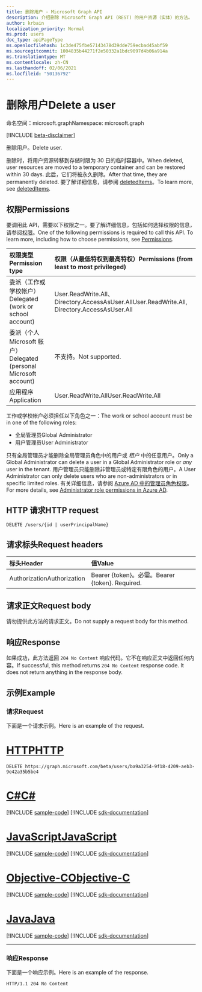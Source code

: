 ```yaml
---
title: 删除用户 - Microsoft Graph API
description: 介绍删除 Microsoft Graph API (REST) 的用户资源（实体）的方法。
author: krbain
localization_priority: Normal
ms.prod: users
doc_type: apiPageType
ms.openlocfilehash: 1c3de475fbe57143478d39dde759ecbad45abf59
ms.sourcegitcommit: 1004835b44271f2e50332a1bdc9097d4b06a914a
ms.translationtype: MT
ms.contentlocale: zh-CN
ms.lasthandoff: 02/06/2021
ms.locfileid: "50136792"
---
```

# <a name="delete-a-user"></a><span data-ttu-id="a6316-103">删除用户</span><span class="sxs-lookup"><span data-stu-id="a6316-103">Delete a user</span></span>

<span data-ttu-id="a6316-104">命名空间：microsoft.graph</span><span class="sxs-lookup"><span data-stu-id="a6316-104">Namespace: microsoft.graph</span></span>

[!INCLUDE [beta-disclaimer](../../includes/beta-disclaimer.md)]

<span data-ttu-id="a6316-105">删除用户。</span><span class="sxs-lookup"><span data-stu-id="a6316-105">Delete user.</span></span>  

<span data-ttu-id="a6316-106">删除时，将用户资源转移到存储时限为 30 日的临时容器中。</span><span class="sxs-lookup"><span data-stu-id="a6316-106">When deleted, user resources are moved to a temporary container and can be restored within 30 days.</span></span>  <span data-ttu-id="a6316-107">此后，它们将被永久删除。</span><span class="sxs-lookup"><span data-stu-id="a6316-107">After that time, they are permanently deleted.</span></span>  <span data-ttu-id="a6316-108">要了解详细信息，请参阅 [deletedItems](../resources/directory.md)。</span><span class="sxs-lookup"><span data-stu-id="a6316-108">To learn more, see [deletedItems](../resources/directory.md).</span></span>

## <a name="permissions"></a><span data-ttu-id="a6316-109">权限</span><span class="sxs-lookup"><span data-stu-id="a6316-109">Permissions</span></span>

<span data-ttu-id="a6316-p102">要调用此 API，需要以下权限之一。要了解详细信息，包括如何选择权限的信息，请参阅[权限](/graph/permissions-reference)。</span><span class="sxs-lookup"><span data-stu-id="a6316-p102">One of the following permissions is required to call this API. To learn more, including how to choose permissions, see [Permissions](/graph/permissions-reference).</span></span>

|<span data-ttu-id="a6316-112">权限类型</span><span class="sxs-lookup"><span data-stu-id="a6316-112">Permission type</span></span>      | <span data-ttu-id="a6316-113">权限（从最低特权到最高特权）</span><span class="sxs-lookup"><span data-stu-id="a6316-113">Permissions (from least to most privileged)</span></span>              |
|:--------------------|:---------------------------------------------------------|
|<span data-ttu-id="a6316-114">委派（工作或学校帐户）</span><span class="sxs-lookup"><span data-stu-id="a6316-114">Delegated (work or school account)</span></span> | <span data-ttu-id="a6316-115">User.ReadWrite.All、Directory.AccessAsUser.All</span><span class="sxs-lookup"><span data-stu-id="a6316-115">User.ReadWrite.All, Directory.AccessAsUser.All</span></span>    |
|<span data-ttu-id="a6316-116">委派（个人 Microsoft 帐户）</span><span class="sxs-lookup"><span data-stu-id="a6316-116">Delegated (personal Microsoft account)</span></span> | <span data-ttu-id="a6316-117">不支持。</span><span class="sxs-lookup"><span data-stu-id="a6316-117">Not supported.</span></span>    |
|<span data-ttu-id="a6316-118">应用程序</span><span class="sxs-lookup"><span data-stu-id="a6316-118">Application</span></span> | <span data-ttu-id="a6316-119">User.ReadWrite.All</span><span class="sxs-lookup"><span data-stu-id="a6316-119">User.ReadWrite.All</span></span> |

<span data-ttu-id="a6316-120">工作或学校帐户必须担任以下角色之一：</span><span class="sxs-lookup"><span data-stu-id="a6316-120">The work or school account must be in one of the following roles:</span></span>
+ <span data-ttu-id="a6316-121">全局管理员</span><span class="sxs-lookup"><span data-stu-id="a6316-121">Global Administrator</span></span>
+ <span data-ttu-id="a6316-122">用户管理员</span><span class="sxs-lookup"><span data-stu-id="a6316-122">User Administrator</span></span>

<span data-ttu-id="a6316-123">只有全局管理员才能删除全局管理员角色中的用户或 _租户_ 中的任意用户。</span><span class="sxs-lookup"><span data-stu-id="a6316-123">Only a Global Administrator can delete a user in a Global Administrator role or _any_ user in the tenant.</span></span> <span data-ttu-id="a6316-124">用户管理员只能删除非管理员或特定有限角色的用户。</span><span class="sxs-lookup"><span data-stu-id="a6316-124">A User Administrator can only delete users who are non-administrators or in specific limited roles.</span></span> <span data-ttu-id="a6316-125">有关详细信息，请参阅 [Azure AD 中的管理员角色权限](/azure/active-directory/roles/permissions-reference#available-roles)。</span><span class="sxs-lookup"><span data-stu-id="a6316-125">For more details, see [Administrator role permissions in Azure AD](/azure/active-directory/roles/permissions-reference#available-roles).</span></span>

## <a name="http-request"></a><span data-ttu-id="a6316-126">HTTP 请求</span><span class="sxs-lookup"><span data-stu-id="a6316-126">HTTP request</span></span>

<!-- { "blockType": "ignored" } -->
```http
DELETE /users/{id | userPrincipalName}
```

## <a name="request-headers"></a><span data-ttu-id="a6316-127">请求标头</span><span class="sxs-lookup"><span data-stu-id="a6316-127">Request headers</span></span>

| <span data-ttu-id="a6316-128">标头</span><span class="sxs-lookup"><span data-stu-id="a6316-128">Header</span></span>       | <span data-ttu-id="a6316-129">值</span><span class="sxs-lookup"><span data-stu-id="a6316-129">Value</span></span>|
|:-----------|:------|
| <span data-ttu-id="a6316-130">Authorization</span><span class="sxs-lookup"><span data-stu-id="a6316-130">Authorization</span></span>  | <span data-ttu-id="a6316-p104">Bearer {token}。必需。</span><span class="sxs-lookup"><span data-stu-id="a6316-p104">Bearer {token}. Required.</span></span>  |

## <a name="request-body"></a><span data-ttu-id="a6316-133">请求正文</span><span class="sxs-lookup"><span data-stu-id="a6316-133">Request body</span></span>

<span data-ttu-id="a6316-134">请勿提供此方法的请求正文。</span><span class="sxs-lookup"><span data-stu-id="a6316-134">Do not supply a request body for this method.</span></span>

## <a name="response"></a><span data-ttu-id="a6316-135">响应</span><span class="sxs-lookup"><span data-stu-id="a6316-135">Response</span></span>

<span data-ttu-id="a6316-p105">如果成功，此方法返回 `204 No Content` 响应代码。它不在响应正文中返回任何内容。</span><span class="sxs-lookup"><span data-stu-id="a6316-p105">If successful, this method returns `204 No Content` response code. It does not return anything in the response body.</span></span>

## <a name="example"></a><span data-ttu-id="a6316-138">示例</span><span class="sxs-lookup"><span data-stu-id="a6316-138">Example</span></span>

### <a name="request"></a><span data-ttu-id="a6316-139">请求</span><span class="sxs-lookup"><span data-stu-id="a6316-139">Request</span></span>

<span data-ttu-id="a6316-140">下面是一个请求示例。</span><span class="sxs-lookup"><span data-stu-id="a6316-140">Here is an example of the request.</span></span>

# <a name="http"></a>[<span data-ttu-id="a6316-141">HTTP</span><span class="sxs-lookup"><span data-stu-id="a6316-141">HTTP</span></span>](#tab/http)
<!-- {
  "blockType": "request",
  "name": "delete_user"
}-->
```http
DELETE https://graph.microsoft.com/beta/users/ba9a3254-9f18-4209-aeb3-9e42a35b5be4 
```
# <a name="c"></a>[<span data-ttu-id="a6316-142">C#</span><span class="sxs-lookup"><span data-stu-id="a6316-142">C#</span></span>](#tab/csharp)
[!INCLUDE [sample-code](../includes/snippets/csharp/delete-user-csharp-snippets.md)]
[!INCLUDE [sdk-documentation](../includes/snippets/snippets-sdk-documentation-link.md)]

# <a name="javascript"></a>[<span data-ttu-id="a6316-143">JavaScript</span><span class="sxs-lookup"><span data-stu-id="a6316-143">JavaScript</span></span>](#tab/javascript)
[!INCLUDE [sample-code](../includes/snippets/javascript/delete-user-javascript-snippets.md)]
[!INCLUDE [sdk-documentation](../includes/snippets/snippets-sdk-documentation-link.md)]

# <a name="objective-c"></a>[<span data-ttu-id="a6316-144">Objective-C</span><span class="sxs-lookup"><span data-stu-id="a6316-144">Objective-C</span></span>](#tab/objc)
[!INCLUDE [sample-code](../includes/snippets/objc/delete-user-objc-snippets.md)]
[!INCLUDE [sdk-documentation](../includes/snippets/snippets-sdk-documentation-link.md)]

# <a name="java"></a>[<span data-ttu-id="a6316-145">Java</span><span class="sxs-lookup"><span data-stu-id="a6316-145">Java</span></span>](#tab/java)
[!INCLUDE [sample-code](../includes/snippets/java/delete-user-java-snippets.md)]
[!INCLUDE [sdk-documentation](../includes/snippets/snippets-sdk-documentation-link.md)]

---

### <a name="response"></a><span data-ttu-id="a6316-146">响应</span><span class="sxs-lookup"><span data-stu-id="a6316-146">Response</span></span>

<span data-ttu-id="a6316-147">下面是一个响应示例。</span><span class="sxs-lookup"><span data-stu-id="a6316-147">Here is an example of the response.</span></span> 
<!-- {
  "blockType": "response",
  "truncated": true
} -->
```http
HTTP/1.1 204 No Content
```

<!-- uuid: 8fcb5dbc-d5aa-4681-8e31-b001d5168d79
2015-10-25 14:57:30 UTC -->
<!--
{
  "type": "#page.annotation",
  "description": "Delete user",
  "keywords": "",
  "section": "documentation",
  "tocPath": "",
  "suppressions": [
  ]
}
-->


